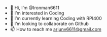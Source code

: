 - 👋 Hi, I’m @Ironman6611 
- 👀 I’m interested in Coding
- 🌱 I’m currently learning Coding with RPI400
- 💞️ I’m looking to collaborate on Github
- 📫 How to reach me arjunv6611@gmail.com
